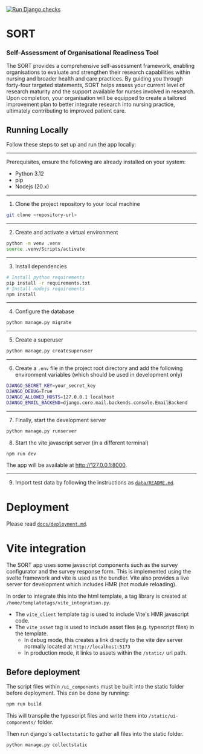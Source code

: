 [![Run Django checks](https://github.com/RSE-Sheffield/SORT/actions/workflows/django-check.yaml/badge.svg)](https://github.com/RSE-Sheffield/SORT/actions/workflows/django-check.yaml)
# SORT
### Self-Assessment of Organisational Readiness Tool


The SORT provides a comprehensive self-assessment framework, enabling organisations to evaluate and strengthen their research capabilities within nursing and 
broader health and care practices. By guiding you through forty-four targeted statements, SORT helps assess your current level of research maturity 
and the support available for nurses involved in research. Upon completion, your organisation will be equipped to create a tailored improvement plan to better 
integrate research into nursing practice, ultimately contributing to improved patient care.


## Running Locally

Follow these steps to set up and run the app locally:

---

Prerequisites, ensure the following are already installed on your system:

- Python 3.12
- pip
- Nodejs (20.x)
---

1. Clone the project repository to your local machine
```bash
git clone <repository-url>
```

---

2. Create and activate a virtual environment
```bash
python -m venv .venv
source .venv/Scripts/activate

```

---

3. Install dependencies
```bash
# Install python requirements
pip install -r requirements.txt
# Install nodejs requirements
npm install
```

---

4. Configure the database

```bash
python manage.py migrate
```

---

5. Create a superuser
```bash
python manage.py createsuperuser
```

---

6. Create a `.env` file in the project root directory and add the following environment variables (which should be used in development only)

```bash
DJANGO_SECRET_KEY=your_secret_key
DJANGO_DEBUG=True
DJANGO_ALLOWED_HOSTS=127.0.0.1 localhost
DJANGO_EMAIL_BACKEND=django.core.mail.backends.console.EmailBackend
```

---

7. Finally, start the development server
```bash
python manage.py runserver
```

8. Start the vite javascript server (in a different terminal)
```bash
npm run dev
```

The app will be available at http://127.0.0.1:8000.

---

9. Import test data by following the instructions as [`data/README.md`](./data/README.md).

# Deployment



Please read [`docs/deployment.md`](docs/deployment.md).


# Vite integration
The SORT app uses some javascript components such as the survey configurator and the survey response form. This is
implemented using the svelte framework and vite is used as the bundler. Vite also provides a live server for 
development which includes HMR (hot module reloading).

In order to integrate this into the html template, a tag library is created at `/home/templatetags/vite_integration.py`.
- The `vite_client` template tag is used to include Vite's HMR javascript code. 
- The `vite_asset` tag is used to include asset files (e.g. typescript files) in the template.
  - In debug mode, this creates a link directly to the vite dev server normally located at `http://localhost:5173`
  - In production mode, it links to assets within the  `/static/` url path. 


## Before deployment

The script files within `/ui_components` must be built into the static folder before deployment. This
can be done by running:

```bash
npm run build
```

This will transpile the typescript files and write them into `/static/ui-components/` folder.

Then run django's `collectstatic` to gather all files into the static folder.

```bash
python manage.py collectstatic
```
